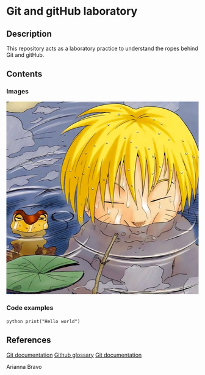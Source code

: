 # Git and gitHub laboratory

## Description
This repository acts as a laboratory practice to understand the ropes behind Git and gitHub.

## Contents
### Images
![Naruto icon with half his head underwater accompanied by a red frog.](https://github.com/ariannajzb/git-lab/blob/9637d9151cce0b49f9a337b15642945838b3319a/naruto.jpeg)

### Code examples
```python print("Hello world") ```


## References
[Git documentation](https://docs.github.com/en)
[Github glossary](https://docs.github.com/en/get-started/learning-about-github/github-glossary)
[Git documentation](https://git-scm.com/doc)

Arianna Bravo
